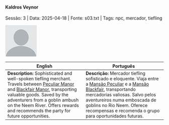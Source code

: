 
#### Kaldros Veynor

Sessão: 3 | Data: 2025-04-18 | Fonte: s03.txt | Tags: npc, mercador, tiefling

![Kaldros Veynor](blank.png)

| English                                                                                                                                                                                                                                                                                                                          | Português                                                                                                                                                                                                                                                                                                                        |
| -------------------------------------------------------------------------------------------------------------------------------------------------------------------------------------------------------------------------------------------------------------------------------------------------------------------------------- | -------------------------------------------------------------------------------------------------------------------------------------------------------------------------------------------------------------------------------------------------------------------------------------------------------------------------------- |
| **Description:** Sophisticated and well-spoken tiefling merchant. Travels between [Peculiar Manor](peculiar_manor.md) and [Blackfair Manor](blackfair_manor.md), transporting valuable goods. Saved by the adventurers from a goblin ambush on the Neem River. Offers rewards and recommends the party for future opportunities. | **Descrição:** Mercador tiefling sofisticado e eloquente. Viaja entre a [Mansão Peculiar](peculiar_manor.md) e a [Mansão Blackfair](blackfair_manor.md), transportando mercadorias valiosas. Salvo pelos aventureiros numa emboscada de goblins no Rio Neem. Oferece recompensas e recomenda o grupo para oportunidades futuras. |



















